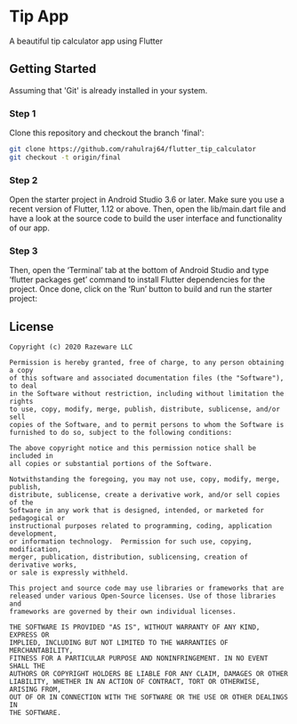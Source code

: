 # Tip App

A beautiful tip calculator app using Flutter

## Getting Started

Assuming that 'Git' is already installed in your system.
### Step 1
Clone this repository and checkout the branch 'final':
``` bash
git clone https://github.com/rahulraj64/flutter_tip_calculator
git checkout -t origin/final
```
### Step 2
Open the starter project in Android Studio 3.6 or later. Make sure you use a recent version of Flutter, 1.12 or above.
Then, open the lib/main.dart file and have a look at the source code to build the user interface and functionality of our app.
### Step 3
Then, open the ‘Terminal’ tab at the bottom of Android Studio and type ‘flutter packages get’ command to install Flutter dependencies for the project.
Once done, click on the ‘Run’ button to build and run the starter project:


## License

```
Copyright (c) 2020 Razeware LLC

Permission is hereby granted, free of charge, to any person obtaining a copy
of this software and associated documentation files (the "Software"), to deal
in the Software without restriction, including without limitation the rights
to use, copy, modify, merge, publish, distribute, sublicense, and/or sell
copies of the Software, and to permit persons to whom the Software is
furnished to do so, subject to the following conditions:

The above copyright notice and this permission notice shall be included in
all copies or substantial portions of the Software.

Notwithstanding the foregoing, you may not use, copy, modify, merge, publish,
distribute, sublicense, create a derivative work, and/or sell copies of the
Software in any work that is designed, intended, or marketed for pedagogical or
instructional purposes related to programming, coding, application development,
or information technology.  Permission for such use, copying, modification,
merger, publication, distribution, sublicensing, creation of derivative works,
or sale is expressly withheld.

This project and source code may use libraries or frameworks that are
released under various Open-Source licenses. Use of those libraries and
frameworks are governed by their own individual licenses.

THE SOFTWARE IS PROVIDED "AS IS", WITHOUT WARRANTY OF ANY KIND, EXPRESS OR
IMPLIED, INCLUDING BUT NOT LIMITED TO THE WARRANTIES OF MERCHANTABILITY,
FITNESS FOR A PARTICULAR PURPOSE AND NONINFRINGEMENT. IN NO EVENT SHALL THE
AUTHORS OR COPYRIGHT HOLDERS BE LIABLE FOR ANY CLAIM, DAMAGES OR OTHER
LIABILITY, WHETHER IN AN ACTION OF CONTRACT, TORT OR OTHERWISE, ARISING FROM,
OUT OF OR IN CONNECTION WITH THE SOFTWARE OR THE USE OR OTHER DEALINGS IN
THE SOFTWARE.
```